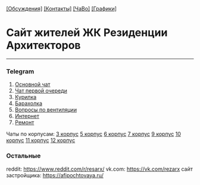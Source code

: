 [[Обсуждения]](https://github.com/resarx/inbox/issues) [[Контакты]](contacts.md) [[ЧаВо]](faq.md) [[Графики]](https://datalens.yandex/aoc4zuq851025)

# Сайт жителей ЖК Резиденции Архитекторов
---

### Telegram

1. [Основной чат](https://t.me/joinchat/CkJm6BCOu4jrY64Pup36Uw)
2. [Чат первой очереди](https://t.me/joinchat/FI0iyUVm_GTrRV1dTjFpCg)
3. [Курилка](https://t.me/joinchat/CtIu-xjwqQLzxZ2DyK-SGw)
4. [Барахолка](https://t.me/joinchat/CtIu-xNcL8oLL81rovsonQ)
5. [Вопросы по вентиляции](https://t.me/ventcondishn)
6. [Интернет](https://t.me/resarciot)
7. [Ремонт](https://t.me/resarcremont)

Чаты по корпусам: [3 корпус](https://t.me/resarch3) [5 корпус](https://t.me/joinchat/Id-w3BU5mjlkNPChy7JSgw) [6 корпус](https://t.me/joinchat/CtIu-xa3R2jUTCzptCVE-Q) [7 корпус](https://t.me/ResidenceOfArcitectsBld7) [9 корпус](https://t.me/joinchat/AAy8MBRMF7M5RQo3VjN4Qg) [10 корпус](https://t.me/joinchat/DfHNPxPNzXEsn9gZXfK_EA) [11 корпус](https://t.me/joinchat/AZRk_xW8bL8b2f033M-hhA) [12 корпус](https://t.me/joinchat/E5AMzRMUPD3j0fskw8SX9A)

### Остальные
reddit: https://www.reddit.com/r/resarx/
vk.com: https://vk.com/rezarx
сайт застройщика: https://afipochtovaya.ru/
